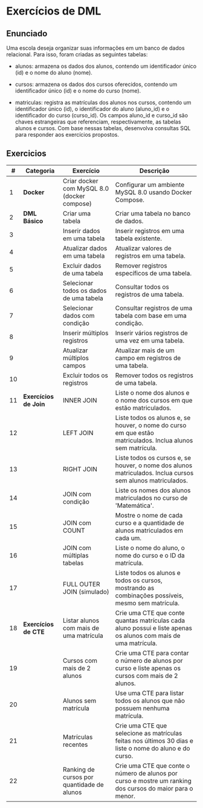# Exercícios de DML

## Enunciado

Uma escola deseja organizar suas informações em um banco de dados relacional. Para isso, foram criadas as seguintes tabelas:

- alunos: armazena os dados dos alunos, contendo um identificador único (id) e o nome do aluno (nome).

- cursos: armazena os dados dos cursos oferecidos, contendo um identificador único (id) e o nome do curso (nome).

- matriculas: registra as matrículas dos alunos nos cursos, contendo um identificador único (id), o identificador do aluno (aluno_id) e o identificador do curso (curso_id). Os campos aluno_id e curso_id são chaves estrangeiras que referenciam, respectivamente, as tabelas alunos e cursos.
Com base nessas tabelas, desenvolva consultas SQL para responder aos exercícios propostos.

## Exercicios

| **#** | **Categoria**            | **Exercício**                                                                                                         | **Descrição**                                                                                                 |
|-------|--------------------------|-----------------------------------------------------------------------------------------------------------------------|---------------------------------------------------------------------------------------------------------------|
| 1     | **Docker**               | Criar docker com MySQL 8.0 (docker compose)                                                                           | Configurar um ambiente MySQL 8.0 usando Docker Compose.                                                       |
| 2     | **DML Básico**           | Criar uma tabela                                                                                                      | Criar uma tabela no banco de dados.                                                                           |
| 3     |                          | Inserir dados em uma tabela                                                                                           | Inserir registros em uma tabela existente.                                                                    |
| 4     |                          | Atualizar dados em uma tabela                                                                                         | Atualizar valores de registros em uma tabela.                                                                 |
| 5     |                          | Excluir dados de uma tabela                                                                                           | Remover registros específicos de uma tabela.                                                                  |
| 6     |                          | Selecionar todos os dados de uma tabela                                                                               | Consultar todos os registros de uma tabela.                                                                   |
| 7     |                          | Selecionar dados com condição                                                                                         | Consultar registros de uma tabela com base em uma condição.                                                   |
| 8     |                          | Inserir múltiplos registros                                                                                           | Inserir vários registros de uma vez em uma tabela.                                                            |
| 9     |                          | Atualizar múltiplos campos                                                                                            | Atualizar mais de um campo em registros de uma tabela.                                                        |
| 10    |                          | Excluir todos os registros                                                                                            | Remover todos os registros de uma tabela.                                                                     |
| 11    | **Exercícios de Join**   | INNER JOIN                                                                                                            | Liste o nome dos alunos e o nome dos cursos em que estão matriculados.                                        |
| 12    |                          | LEFT JOIN                                                                                                             | Liste todos os alunos e, se houver, o nome do curso em que estão matriculados. Inclua alunos sem matrícula.   |
| 13    |                          | RIGHT JOIN                                                                                                            | Liste todos os cursos e, se houver, o nome dos alunos matriculados. Inclua cursos sem alunos matriculados.    |
| 14    |                          | JOIN com condição                                                                                                     | Liste os nomes dos alunos matriculados no curso de 'Matemática'.                                              |
| 15    |                          | JOIN com COUNT                                                                                                        | Mostre o nome de cada curso e a quantidade de alunos matriculados em cada um.                                 |
| 16    |                          | JOIN com múltiplas tabelas                                                                                            | Liste o nome do aluno, o nome do curso e o ID da matrícula.                                                   |
| 17    |                          | FULL OUTER JOIN (simulado)                                                                                            | Liste todos os alunos e todos os cursos, mostrando as combinações possíveis, mesmo sem matrícula.             |
| 18    | **Exercícios de CTE**    | Listar alunos com mais de uma matrícula                                                                               | Crie uma CTE que conte quantas matrículas cada aluno possui e liste apenas os alunos com mais de uma matrícula.|
| 19    |                          | Cursos com mais de 2 alunos                                                                                           | Crie uma CTE para contar o número de alunos por curso e liste apenas os cursos com mais de 2 alunos.          |
| 20    |                          | Alunos sem matrícula                                                                                                  | Use uma CTE para listar todos os alunos que não possuem nenhuma matrícula.                                    |
| 21    |                          | Matrículas recentes                                                                                                   | Crie uma CTE que selecione as matrículas feitas nos últimos 30 dias e liste o nome do aluno e do curso.       |
| 22    |                          | Ranking de cursos por quantidade de alunos                                                                            | Crie uma CTE que conte o número de alunos por curso e mostre um ranking dos cursos do maior para o menor.     |
